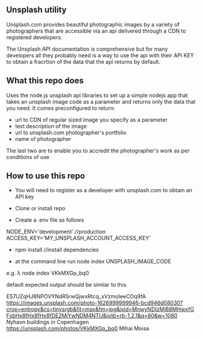 ## Unsplash utility

Unsplash.com provides beautiful photographic images by a variety of photographers that are accessible via an api delivered through a CDN to registered developers.

The Unsplash API documentation is comprehensive but for many developers all they probably need is a way to use the api with their API KEY to obtain a fracrtion of the data that the api returns by default.

## What this repo does

Uses the node.js unsplash api libraries to set up a simple nodejs app that takes an unsplash image code as a parameter and returns only the data that you need.
It comes preconfigured to return:

- url to CDN of regular sized image you specify as a parameter
- text description of the image
- url to unsplash.com photographer's portfolio
- name of photographer

The last two are to enable you to accredit the photographer's work as per conditions of use 


## How to use this repo

- You will need to register as a developer with unsplash.com to obtain an API key

- Clone or install repo
- Create a .env file as follows

NODE_ENV='development'  //production
ACCESS_KEY='MY_UNSPLASH_ACCOUNT_ACCESS_KEY'


- npm install    //install dependencies

- at the command line run
node index UNSPLASH_IMAGE_CODE 

e.g.
λ node index VKkMXGp_bq0

default expected output should be similar to this

ES7UZqHJ8NPOVYNdR5rwQjwxRtcq_xVzmoIeeCOq9fA
https://images.unsplash.com/photo-1626999999946-bcd946d08030?crop=entropy&cs=tinysrgb&fit=max&fm=jpg&ixid=MnwyNDIzMjB8MHwxfGFsbHx8fHx8fHx8fDE2MjYwNDM4NTU&ixlib=rb-1.2.1&q=80&w=1080
Nyhavn buildings in Copenhagen
https://unsplash.com/photos/VKkMXGp_bq0
Mihai Moisa
